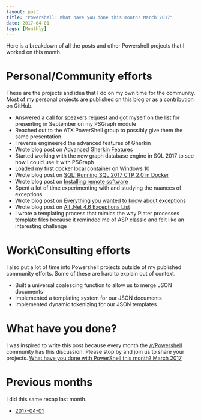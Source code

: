 ```yaml
---
layout: post
title: "Powershell: What have you done this month? March 2017"
date: 2017-04-01
tags: [Monthly]
---
```


Here is a breakdown of all the posts and other Powershell projects that I worked on this month.

# Personal/Community efforts

These are the projects and idea that I do on my own time for the community. Most of my personal projects are published on this blog or as a contribution on GitHub.

* Answered a [call for speakers request](http://mspsug.com/2017/04/26/call-for-mississippi-virtual-powershell-user-group-speakers-2017/) and got myself on the list for presenting in September on my PSGraph module
* Reached out to the ATX PowerShell group to possibly give them the same presentation
* I reverse engineered the advanced features of Gherkin
* Wrote blog post on  [Advanced Gherkin Features](https://kevinmarquette.github.io/2017-04-30-Powershell-Gherkin-advanced-features/?utm_source=blog&utm_medium=blog&utm_content=monthly)
* Started working with the new graph database engine in SQL 2017 to see how I could use it with PSGraph
* Loaded my first docker local container on Windows 10
* Wrote blog post on [SQL: Running SQL 2017 CTP 2.0 in Docker](https://kevinmarquette.github.io/2017-04-23-SQL-running-sql-server-in-docker/?utm_source=blog&utm_medium=blog&utm_content=monthly)
* Wrote blog post on [Installing remote software](https://kevinmarquette.github.io/2017-04-22-Powershell-installing-remote-software/?utm_source=blog&utm_medium=blog&utm_content=monthly)
* Spent a lot of time experimenting with and studying the nuances of exceptions
* Wrote blog post on [Everything you wanted to know about exceptions](https://kevinmarquette.github.io/2017-04-10-Powershell-exceptions-everything-you-ever-wanted-to-know/?utm_source=blog&utm_medium=blog&utm_content=monthly)
* Wrote blog post on [All .Net 4.6 Exceptions List](https://kevinmarquette.github.io/2017-04-07-all-dotnet-exception-list/?utm_source=blog&utm_medium=blog&utm_content=monthly)
* I wrote a templating process that mimics the way Plater processes template files because it reminded me of ASP classic and felt like an interesting challenge

# Work\Consulting efforts

I also put a lot of time into Powershell projects outside of my published community efforts. Some of these are hard to explain out of context.

* Built a universal coalescing function to allow us to merge JSON documents
* Implemented a templating system for our JSON documents
* Implemented dynamic tokenizing for our JSON templates

# What have you done?

I was inspired to write this post because every month the [/r/Powershell](https://www.reddit.com/r/PowerShell) community has this discussion. Please stop by and join us to share your projects. [What have you done with PowerShell this month? March 2017](https://www.reddit.com/r/PowerShell/comments/68m02p/what_have_you_done_with_powershell_this_month/)

# Previous months

I did this same recap last month.

* [2017-04-01](https://kevinmarquette.github.io/2017-04-01-Powershell-last-month/?utm_source=blog&utm_medium=blog&utm_content=recent)
